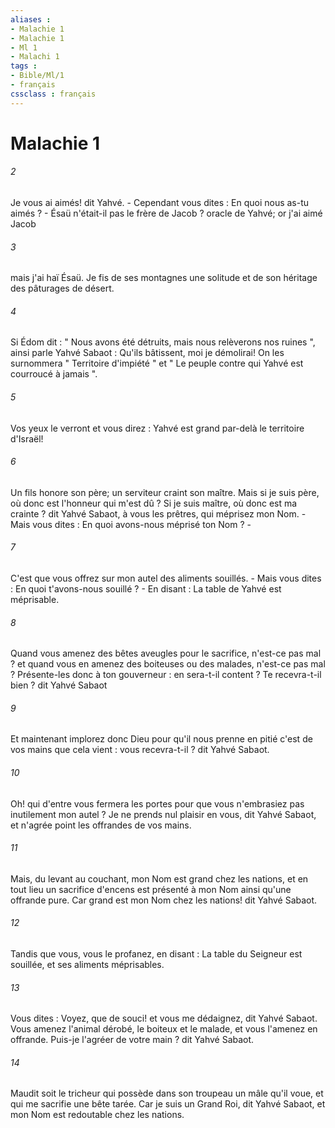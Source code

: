 ```yaml
---
aliases : 
- Malachie 1
- Malachie 1
- Ml 1
- Malachi 1
tags : 
- Bible/Ml/1
- français
cssclass : français
---
```


# Malachie 1

###### 2
Je vous ai aimés! dit Yahvé. - Cependant vous dites : En quoi nous as-tu aimés ? - Ésaü n'était-il pas le frère de Jacob ? oracle de Yahvé; or j'ai aimé Jacob
###### 3
mais j'ai haï Ésaü. Je fis de ses montagnes une solitude et de son héritage des pâturages de désert. 
###### 4
Si Édom dit : " Nous avons été détruits, mais nous relèverons nos ruines ", ainsi parle Yahvé Sabaot : Qu'ils bâtissent, moi je démolirai! On les surnommera " Territoire d'impiété " et " Le peuple contre qui Yahvé est courroucé à jamais ". 
###### 5
Vos yeux le verront et vous direz : Yahvé est grand par-delà le territoire d'Israël! 
###### 6
Un fils honore son père; un serviteur craint son maître. Mais si je suis père, où donc est l'honneur qui m'est dû ? Si je suis maître, où donc est ma crainte ? dit Yahvé Sabaot, à vous les prêtres, qui méprisez mon Nom. - Mais vous dites : En quoi avons-nous méprisé ton Nom ? - 
###### 7
C'est que vous offrez sur mon autel des aliments souillés. - Mais vous dites : En quoi t'avons-nous souillé ? - En disant : La table de Yahvé est méprisable.
###### 8
Quand vous amenez des bêtes aveugles pour le sacrifice, n'est-ce pas mal ? et quand vous en amenez des boiteuses ou des malades, n'est-ce pas mal ? Présente-les donc à ton gouverneur : en sera-t-il content ? Te recevra-t-il bien ? dit Yahvé Sabaot
###### 9
Et maintenant implorez donc Dieu pour qu'il nous prenne en pitié c'est de vos mains que cela vient : vous recevra-t-il ? dit Yahvé Sabaot.
###### 10
Oh! qui d'entre vous fermera les portes pour que vous n'embrasiez pas inutilement mon autel ? Je ne prends nul plaisir en vous, dit Yahvé Sabaot, et n'agrée point les offrandes de vos mains. 
###### 11
Mais, du levant au couchant, mon Nom est grand chez les nations, et en tout lieu un sacrifice d'encens est présenté à mon Nom ainsi qu'une offrande pure. Car grand est mon Nom chez les nations! dit Yahvé Sabaot.
###### 12
Tandis que vous, vous le profanez, en disant : La table du Seigneur est souillée, et ses aliments méprisables. 
###### 13
Vous dites : Voyez, que de souci! et vous me dédaignez, dit Yahvé Sabaot. Vous amenez l'animal dérobé, le boiteux et le malade, et vous l'amenez en offrande. Puis-je l'agréer de votre main ? dit Yahvé Sabaot. 
###### 14
Maudit soit le tricheur qui possède dans son troupeau un mâle qu'il voue, et qui me sacrifie une bête tarée. Car je suis un Grand Roi, dit Yahvé Sabaot, et mon Nom est redoutable chez les nations.
